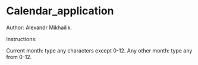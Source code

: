 # Calendar_application

Author: Alexandr Mikhailik.

Instructions:

Current month: type any characters except 0-12.
Any other month: type any from 0-12.
